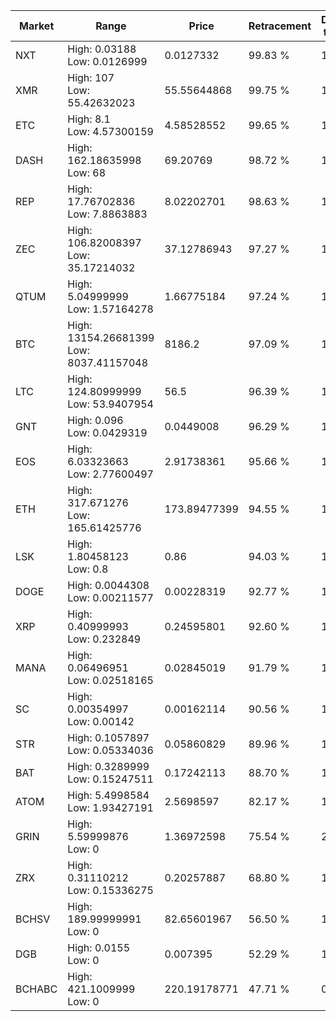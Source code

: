 | Market | Range | Price| Retracement | Doubles to 50% |
| --- | --- | --- | --- | --- |
| NXT | High: 0.03188<br />Low: 0.0126999 | 0.0127332 | 99.83 % | 1.75 |
| XMR | High: 107<br />Low: 55.42632023 | 55.55644868 | 99.75 % | 1.46 |
| ETC | High: 8.1<br />Low: 4.57300159 | 4.58528552 | 99.65 % | 1.38 |
| DASH | High: 162.18635998<br />Low: 68 | 69.20769 | 98.72 % | 1.66 |
| REP | High: 17.76702836<br />Low: 7.8863883 | 8.02202701 | 98.63 % | 1.60 |
| ZEC | High: 106.82008397<br />Low: 35.17214032 | 37.12786943 | 97.27 % | 1.91 |
| QTUM | High: 5.04999999<br />Low: 1.57164278 | 1.66775184 | 97.24 % | 1.99 |
| BTC | High: 13154.26681399<br />Low: 8037.41157048 | 8186.2 | 97.09 % | 1.29 |
| LTC | High: 124.80999999<br />Low: 53.9407954 | 56.5 | 96.39 % | 1.58 |
| GNT | High: 0.096<br />Low: 0.0429319 | 0.0449008 | 96.29 % | 1.55 |
| EOS | High: 6.03323663<br />Low: 2.77600497 | 2.91738361 | 95.66 % | 1.51 |
| ETH | High: 317.671276<br />Low: 165.61425776 | 173.89477399 | 94.55 % | 1.39 |
| LSK | High: 1.80458123<br />Low: 0.8 | 0.86 | 94.03 % | 1.51 |
| DOGE | High: 0.0044308<br />Low: 0.00211577 | 0.00228319 | 92.77 % | 1.43 |
| XRP | High: 0.40999993<br />Low: 0.232849 | 0.24595801 | 92.60 % | 1.31 |
| MANA | High: 0.06496951<br />Low: 0.02518165 | 0.02845019 | 91.79 % | 1.58 |
| SC | High: 0.00354997<br />Low: 0.00142 | 0.00162114 | 90.56 % | 1.53 |
| STR | High: 0.1057897<br />Low: 0.05334036 | 0.05860829 | 89.96 % | 1.36 |
| BAT | High: 0.3289999<br />Low: 0.15247511 | 0.17242113 | 88.70 % | 1.40 |
| ATOM | High: 5.4998584<br />Low: 1.93427191 | 2.5698597 | 82.17 % | 1.45 |
| GRIN | High: 5.59999876<br />Low: 0 | 1.36972598 | 75.54 % | 2.04 |
| ZRX | High: 0.31110212<br />Low: 0.15336275 | 0.20257887 | 68.80 % | 1.15 |
| BCHSV | High: 189.99999991<br />Low: 0 | 82.65601967 | 56.50 % | 1.15 |
| DGB | High: 0.0155<br />Low: 0 | 0.007395 | 52.29 % | 1.05 |
| BCHABC | High: 421.1009999<br />Low: 0 | 220.19178771 | 47.71 % | 0.00 |
